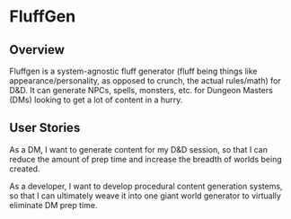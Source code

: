 # FluffGen

## Overview
Fluffgen is a system-agnostic fluff generator (fluff being things like appearance/personality, as opposed to crunch, the actual rules/math) for D&D. It can generate NPCs, spells, monsters, etc. for Dungeon Masters (DMs) looking to get a lot of content in a hurry.

## User Stories
As a DM, I want to generate content for my D&D session, so that I can reduce the amount of prep time and increase the breadth of worlds being created.

As a developer, I want to develop procedural content generation systems, so that I can ultimately weave it into one giant world generator to virtually eliminate DM prep time.